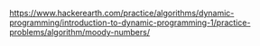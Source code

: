 https://www.hackerearth.com/practice/algorithms/dynamic-programming/introduction-to-dynamic-programming-1/practice-problems/algorithm/moody-numbers/

